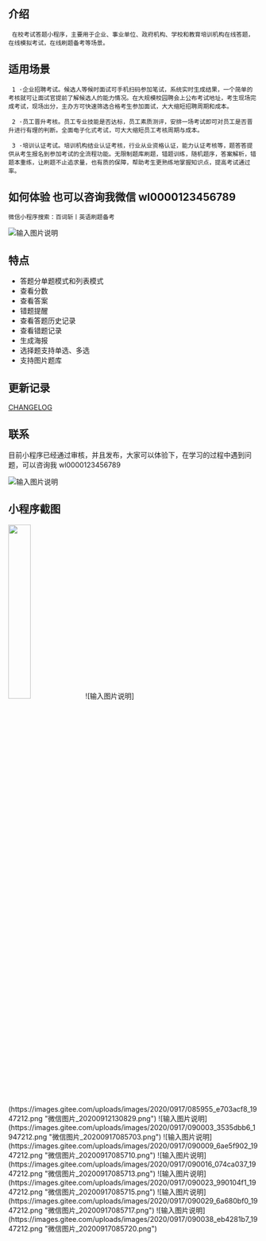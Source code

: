 ## 介绍
     在校考试答题小程序，主要用于企业、事业单位、政府机构、学校和教育培训机构在线答题，在线模拟考试，在线刷题备考等场景。

## 适用场景
     1 ·企业招聘考试。候选人等候时面试可手机扫码参加笔试，系统实时生成结果，一个简单的考核就可让面试官提前了解候选人的能力情况。在大规模校园聘会上公布考试地址，考生现场完成考试，现场出分，主办方可快速筛选合格考生参加面试，大大缩短招聘周期和成本。

     2 ·员工晋升考核。员工专业技能是否达标，员工素质测评，安排一场考试即可对员工是否晋升进行有理的判断。全面电子化式考试，可大大缩短员工考核周期与成本。

     3 ·培训认证考试。培训机构结业认证考核，行业从业资格认证，能力认证考核等，题答答提供从考生报名到参加考试的全流程功能。无限制题库刷题，错题训练，随机题序，答案解析，错题本重练，让刷题不止追求量，也有质的保障，帮助考生更熟练地掌握知识点，提高考试通过率。
## 如何体验  也可以咨询我微信 wl0000123456789

    微信小程序搜索：百词斩丨英语刷题备考

![输入图片说明](https://images.gitee.com/uploads/images/2020/0916/220049_bb9fe804_1947212.jpeg "微信图片_20200916220045.jpg")

## 特点
+ 答题分单题模式和列表模式
+ 查看分数
+ 查看答案
+ 错题提醒
+ 查看答题历史记录
+ 查看错题记录
+ 生成海报
+ 选择题支持单选、多选
+ 支持图片题库

## 更新记录

[CHANGELOG](./CHANGELOG.md)


## 联系

目前小程序已经通过审核，并且发布，大家可以体验下，在学习的过程中遇到问题，可以咨询我 wl0000123456789


![输入图片说明](https://images.gitee.com/uploads/images/2020/0726/161524_56919255_1947212.jpeg "微信图片_20200726160114_副本.jpg")


## 小程序截图
<img src = "https://images.gitee.com/uploads/images/2020/0917/085955_e703acf8_1947212.png" width = "30%">
![输入图片说明](https://images.gitee.com/uploads/images/2020/0917/085955_e703acf8_1947212.png "微信图片_20200912130829.png")
![输入图片说明](https://images.gitee.com/uploads/images/2020/0917/090003_3535dbb6_1947212.png "微信图片_20200917085703.png")
![输入图片说明](https://images.gitee.com/uploads/images/2020/0917/090009_6ae5f902_1947212.png "微信图片_20200917085710.png")
![输入图片说明](https://images.gitee.com/uploads/images/2020/0917/090016_074ca037_1947212.png "微信图片_20200917085713.png")
![输入图片说明](https://images.gitee.com/uploads/images/2020/0917/090023_990104f1_1947212.png "微信图片_20200917085715.png")
![输入图片说明](https://images.gitee.com/uploads/images/2020/0917/090029_6a680bf0_1947212.png "微信图片_20200917085717.png")
![输入图片说明](https://images.gitee.com/uploads/images/2020/0917/090038_eb4281b7_1947212.png "微信图片_20200917085720.png")

